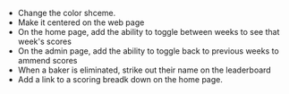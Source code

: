 - Change the color shceme. 
- Make it centered on the web page
- On the home page, add the ability to toggle between weeks to see that week's scores
- On the admin page, add the ability to toggle back to previous weeks to ammend scores
- When a baker is eliminated, strike out their name on the leaderboard
- Add a link to a scoring breadk down on the home page. 